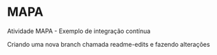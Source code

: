 # MAPA
Atividade MAPA - Exemplo de integração contínua

Criando uma nova branch chamada readme-edits e fazendo alterações
